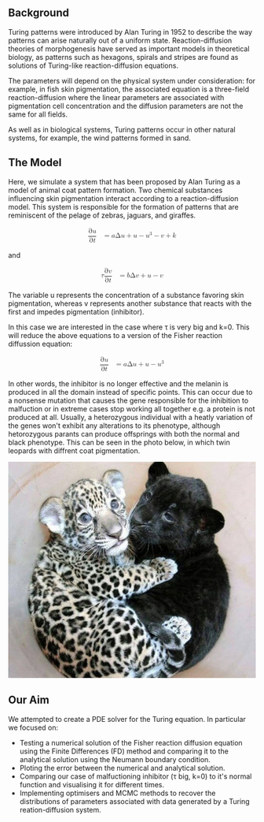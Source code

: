 ## Background

Turing patterns were introduced by Alan Turing in 1952 to describe the way patterns can arise naturally out of a uniform state. Reaction-diffusion theories of morphogenesis have served as important models in theoretical biology, as patterns such as hexagons, spirals and stripes are found as solutions of Turing-like reaction-diffusion equations. 

The parameters will depend on the physical system under consideration: for example, in fish skin pigmentation, the associated equation is a three-field reaction-diffusion where the linear parameters are associated with pigmentation cell concentration and the diffusion parameters are not the same for all fields. 

As well as in biological systems, Turing patterns occur in other natural systems, for example, the wind patterns formed in sand. 



## The Model
Here, we simulate a system that has been proposed by Alan Turing as a model of animal coat pattern formation. Two chemical substances influencing skin pigmentation interact according to a reaction-diffusion model. This system is responsible for the formation of patterns that are reminiscent of the pelage of zebras, jaguars, and giraffes.

<math xmlns="http://www.w3.org/1998/Math/MathML" display="block">
  <mtable columnalign="right left right left right left right left right left right left" rowspacing="3pt" columnspacing="0em 2em 0em 2em 0em 2em 0em 2em 0em 2em 0em" displaystyle="true">
    <mtr>
      <mtd>
        <mfrac>
          <mrow>
            <mi mathvariant="normal">&#x2202;<!-- ∂ --></mi>
            <mi>u</mi>
          </mrow>
          <mrow>
            <mi mathvariant="normal">&#x2202;<!-- ∂ --></mi>
            <mi>t</mi>
          </mrow>
        </mfrac>
      </mtd>
      <mtd>
        <mi></mi>
        <mo>=</mo>
        <mi>a</mi>
        <mi mathvariant="normal">&#x0394;<!-- Δ --></mi>
        <mi>u</mi>
        <mo>+</mo>
        <mi>u</mi>
        <mo>&#x2212;<!-- − --></mo>
        <msup>
          <mi>u</mi>
          <mn>3</mn>
        </msup>
        <mo>&#x2212;<!-- − --></mo>
        <mi>v</mi>
        <mo>+</mo>
        <mi>k</mi>
      </mtd>
    </mtr>
    </mtable>
</math>
  
and
  
<math xmlns="http://www.w3.org/1998/Math/MathML" display="block">
  <mtable columnalign="right left right left right left right left right left right left" rowspacing="3pt" columnspacing="0em 2em 0em 2em 0em 2em 0em 2em 0em 2em 0em" displaystyle="true">  
    <mtr>
      <mtd>
        <mi>&#x03C4;<!-- τ --></mi>
        <mfrac>
          <mrow>
            <mi mathvariant="normal">&#x2202;<!-- ∂ --></mi>
            <mi>v</mi>
          </mrow>
          <mrow>
            <mi mathvariant="normal">&#x2202;<!-- ∂ --></mi>
            <mi>t</mi>
          </mrow>
        </mfrac>
      </mtd>
      <mtd>
        <mi></mi>
        <mo>=</mo>
        <mi>b</mi>
        <mi mathvariant="normal">&#x0394;<!-- Δ --></mi>
        <mi>v</mi>
        <mo>+</mo>
        <mi>u</mi>
        <mo>&#x2212;<!-- − --></mo>
        <mi>v</mi>
      </mtd>
    </mtr>
  </mtable>
</math>
  
The variable u represents the concentration of a substance favoring skin pigmentation, whereas v represents another substance that reacts with the first and impedes pigmentation (inhibitor).

In this case we are interested in the case where τ is very big and k=0. This will reduce the above equations to a version of the Fisher reaction diffussion equation:

<math xmlns="http://www.w3.org/1998/Math/MathML" display="block">
  <mtable columnalign="right left right left right left right left right left right left" rowspacing="3pt" columnspacing="0em 2em 0em 2em 0em 2em 0em 2em 0em 2em 0em" displaystyle="true">
    <mtr>
      <mtd>
        <mfrac>
          <mrow>
            <mi mathvariant="normal">&#x2202;<!-- ∂ --></mi>
            <mi>u</mi>
          </mrow>
          <mrow>
            <mi mathvariant="normal">&#x2202;<!-- ∂ --></mi>
            <mi>t</mi>
          </mrow>
        </mfrac>
      </mtd>
      <mtd>
        <mi></mi>
        <mo>=</mo>
        <mi>a</mi>
        <mi mathvariant="normal">&#x0394;<!-- Δ --></mi>
        <mi>u</mi>
        <mo>+</mo>
        <mi>u</mi>
        <mo>&#x2212;<!-- − --></mo>
        <msup>
          <mi>u</mi>
          <mn>3</mn>
        </msup>
      </mtd>
    </mtr>
    </mtable>
</math>
  
In other words, the inhibitor is no longer effective and the melanin is produced in all the domain instead of specific points. This can occur due to a nonsense mutation that causes the gene responsible for the inhibition to malfuction or in extreme cases stop working all together e.g. a protein is not produced at all. Usually, a heterozygous individual with a heatly variation of the genes won't exhibit any alterations to its phenotype, although hetorozygous parants can produce offsprings with both the normal and black phenotype. This can be seen in the photo below, in which twin leopards with diffrent coat pigmentation.


![Twin leopards with different pigmentation.](twin_leopards.jpg)

## Our Aim

We attempted to create a PDE solver for the Turing equation. In particular we focused on:

* Testing a numerical solution of the Fisher reaction diffusion equation using the Finite Differences (FD) method and comparing it to the analytical solution using the Neumann boundary condition.
* Ploting the error between the numerical and analytical solution.
* Comparing our case of malfuctioning inhibitor (τ big, k=0) to it's normal function and visualising it for different times.
* Implementing optimisers and MCMC methods to recover the distributions of parameters associated with data generated by a Turing reation-diffusion system.
